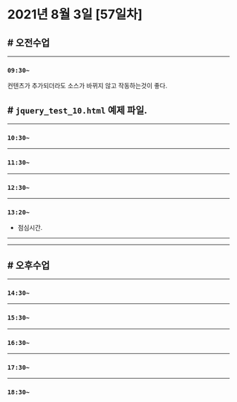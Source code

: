 # 2021년 8월 3일 [57일차]

## # 오전수업
----
### `09:30~`

컨텐츠가 추가되더라도 소스가 바뀌지 않고 작동하는것이 좋다.  

## # `jquery_test_10.html` 예제 파일.

 





----
### `10:30~`








----
### `11:30~`








----
### `12:30~`








----
### `13:20~`

  - 점심시간.

---
---

## # 오후수업

---
### `14:30~`










---
### `15:30~`









----
### `16:30~`








----
### `17:30~`








----
### `18:30~`
